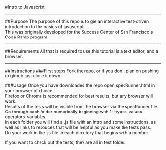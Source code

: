 #Intro to Javascript
<hr />
##Purpose
The purpose of this repo is to gie an interactive test-driven introduction to the basics of javascript.<br /> This was originally developed for the Success Center of San Francisco's Code Ramp program.
<hr />
##Requirements
All that is required to use this tutorial is a text editor, and a browser.
<hr />
##Instructions
###First steps
Fork the repo, or if you don't plan on pushing to github just clone it down.<br />

###Usage
Once you have downloaded the repo open specRunner.html in your browser of choice. <br />Firefox or Chrome is recommended for best results, but any browser will work. 
<br />
Results of the tests will be visible from the browser via the specRunner file.<br />
Go through each folder numerically beginning with 1--types-values-operators-variables.<br /> 
In each folder you will find a .js file with an intro and some instructions, as well as links to resouces that will be helpful as you make the tests pass. <br />
Do your work in the .js file in each directory that begins with a number. <br />

If you want to check out the tests, they are all in test folder.